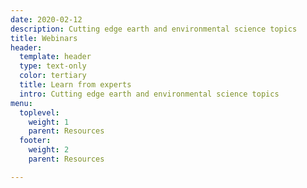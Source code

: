 ```yaml
---
date: 2020-02-12
description: Cutting edge earth and environmental science topics
title: Webinars
header:
  template: header
  type: text-only
  color: tertiary
  title: Learn from experts
  intro: Cutting edge earth and environmental science topics
menu:
  toplevel:
    weight: 1
    parent: Resources
  footer:
    weight: 2
    parent: Resources

---
```

